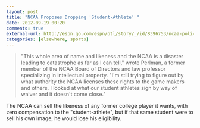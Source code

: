 ```yaml
---
layout: post
title: "NCAA Proposes Dropping 'Student-Athlete' "
date: 2012-09-19 00:20
comments: true
external-url: http://espn.go.com/espn/otl/story/_/id/8396753/ncaa-policy-chief-proposes-dropping-student-athlete-term
categories: [elsewhere, sports]
---
```

> "This whole area of name and likeness and the NCAA is a disaster leading to catastrophe as far as I can tell," wrote Perlman, a former member of the NCAA Board of Directors and law professor specializing in intellectual property. "I'm still trying to figure out by what authority the NCAA licenses these rights to the game makers and others. I looked at what our student athletes sign by way of waiver and it doesn't come close."

The NCAA can sell the likeness of any former college player it wants, with zero compensation to the "student-athlete", but if that same student were to sell his own image, he would lose his eligibility. 